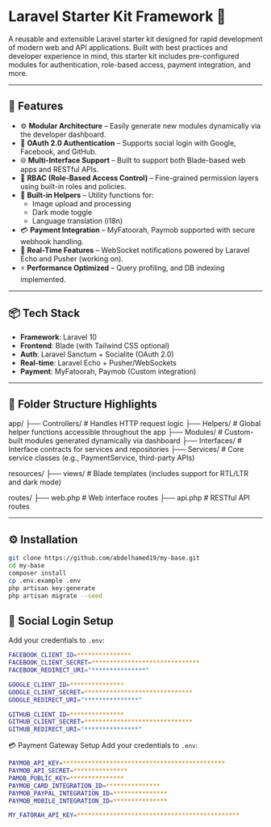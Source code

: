 # Laravel Starter Kit Framework 🚀

A reusable and extensible Laravel starter kit designed for rapid development of modern web and API applications. Built with best practices and developer experience in mind, this starter kit includes pre-configured modules for authentication, role-based access, payment integration, and more.

---

## 🔧 Features

- ⚙️ **Modular Architecture** – Easily generate new modules dynamically via the developer dashboard.
- 👥 **OAuth 2.0 Authentication** – Supports social login with Google, Facebook, and GitHub.
- 🌐 **Multi-Interface Support** – Built to support both Blade-based web apps and RESTful APIs.
- 🛂 **RBAC (Role-Based Access Control)** – Fine-grained permission layers using built-in roles and policies.
- 🧰 **Built-in Helpers** – Utility functions for:
  - Image upload and processing
  - Dark mode toggle
  - Language translation (i18n)
- 💳 **Payment Integration** – MyFatoorah, Paymob supported with secure webhook handling.
- 🔔 **Real-Time Features** – WebSocket notifications powered by Laravel Echo and Pusher (working on).
- ⚡ **Performance Optimized** – Query profiling, and DB indexing implemented.

---

## 📦 Tech Stack

- **Framework**: Laravel 10
- **Frontend**: Blade (with Tailwind CSS optional)
- **Auth**: Laravel Sanctum + Socialite (OAuth 2.0)
- **Real-time**: Laravel Echo + Pusher/WebSockets
- **Payment**: MyFatoorah, Paymob (Custom integration)

---

## 📂 Folder Structure Highlights
app/
├── Controllers/ # Handles HTTP request logic
├── Helpers/ # Global helper functions accessible throughout the app
├── Modules/ # Custom-built modules generated dynamically via dashboard
├── Interfaces/ # Interface contracts for services and repositories
├── Services/ # Core service classes (e.g., PaymentService, third-party APIs)

resources/
├── views/ # Blade templates (includes support for RTL/LTR and dark mode)

routes/
├── web.php # Web interface routes
├── api.php # RESTful API routes

---

## ⚙️ Installation

```bash
git clone https://github.com/abdelhamed19/my-base.git
cd my-base
composer install
cp .env.example .env
php artisan key:generate
php artisan migrate --seed
```
## 🔐 Social Login Setup
Add your credentials to `.env`:
```bash
FACEBOOK_CLIENT_ID=***************
FACEBOOK_CLIENT_SECRET=******************************
FACEBOOK_REDIRECT_URI="***************"

GOOGLE_CLIENT_ID=***************
GOOGLE_CLIENT_SECRET=******************************
GOOGLE_REDIRECT_URI="***************"

GITHUB_CLIENT_ID=***************
GITHUB_CLIENT_SECRET=******************************
GITHUB_REDIRECT_URI="***************"
```

💳 Payment Gateway Setup
Add your credentials to `.env`:
```bash
PAYMOB_API_KEY=*********************************************
PAYMOB_API_SECRET=***************
PAMOB_PUBLIC_KEY=***************
PAYMOB_CARD_INTEGRATION_ID=***************
PAYMOB_PAYPAL_INTEGRATION_ID=***************
PAYMOB_MOBILE_INTEGRATION_ID=***************

MY_FATORAH_API_KEY=*********************************************

```
